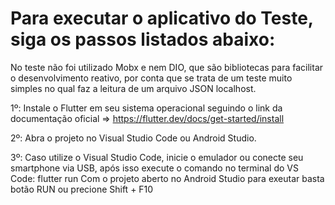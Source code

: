 # Para executar o aplicativo do Teste, siga os passos listados abaixo:

No teste não foi utilizado Mobx e nem DIO, que são bibliotecas para facilitar o desenvolvimento reativo, por conta que se trata de um teste muito simples no qual faz a leitura de um arquivo JSON localhost.

1º: Instale o Flutter em seu sistema operacional seguindo o link da documentação oficial => https://flutter.dev/docs/get-started/install

2º: Abra o projeto no Visual Studio Code ou Android Studio.

3º: Caso utilize o Visual Studio Code, inicie o emulador ou conecte seu smartphone via USB, após isso execute o comando no terminal do VS Code: flutter run Com o projeto aberto no Android Studio para exeutar basta botão RUN ou precione Shift + F10

 
 
 

